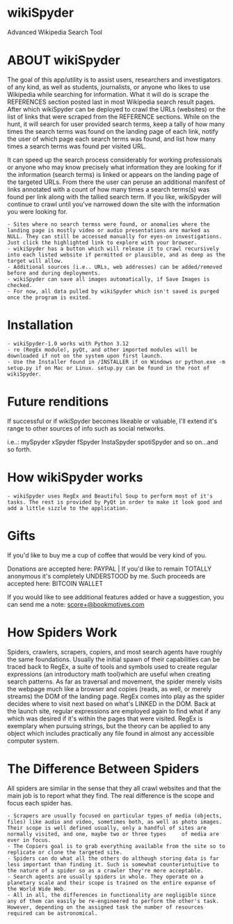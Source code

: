 # wikiSpyder

Advanced Wikipedia Search Tool

# ABOUT wikiSpyder

The goal of this app/utility is to assist users, researchers and investigators of any kind, as well as students, journalists, or anyone who likes to use Wikipedia while searching for information. 
What it will do is scrape the REFERENCES section posted last in most Wikipedia search result pages. After which wikiSpyder can be deployed to crawl the URLs (websites) or the list of links that were scraped from the REFERENCE sections.
While on the hunt, it will search for user provided search terms, keep a tally of how many times the search terms was found on the landing page of each link, notify the user of which page each search terms was found, and list how many times a search terms was found per visited URL.

It can speed up the search process considerably for working professionals or anyone who may know precisely what information they are looking for if the information (search terms) is linked or appears on the landing page of the targeted URLs.
From there the user can peruse an additional manifest of links annotated with a count of how many times a search terms(s) was found per link along with the tallied search term.
If you like, wikiSpyder will continue to crawl until you've narrowed down the site with the information you were looking for.

    - Sites where no search termss were found, or anomalies where the landing page is mostly video or audio presentations are marked as NULL. They can still be accessed manually for eyes-on investigations. Just click the highlighted link to explore with your browser.
    - wikiSpyder has a button which will release it to crawl recursively into each listed website if permitted or plausible, and as deep as the target will allow.
    - Additional sources (i.e.. URLs, web addresses) can be added/removed before and during deployments.
    - wikiSpyder can save all images automatically, if Save Images is checked.
    - For now, all data pulled by wikiSpyder which isn't saved is purged once the program is exited.


# Installation

    - wikiSpyder-1.0 works with Python 3.12 
    - re (RegEx module), pyQt, and other imported modules will be downloaded if not on the system upon first launch.
    - Use the Installer found in /INSTALLER if on Windows or python.exe -m setup.py if on Mac or Linux. setup.py can be found in the root of wikiSpyder.


# Future renditions

If successful or if wikiSpyder becomes likeable or valuable, I'll extend it's range to other sources of info such as social networks.

i.e..:
    mySpyder
    xSpyder
    fSpyder
    InstaSpyder
    spotiSpyder
    and so on...and so forth.


# How wikiSpyder works

    - wikiSpyder uses RegEx and Beautiful Soup to perform most of it's tasks. The rest is provided by PyQt in order to make it look good and add a little sizzle to the application. 


# Gifts

If you'd like to buy me a cup of coffee that would be very kind of you.

Donations are accepted here:    PAYPAL  |   If you'd like to remain TOTALLY anonymous it's completely UNDERSTOOD by me. Such proceeds are accepted here:  BITCOIN WALLET

If you would like to see additional features added or have a suggestion, you can send me a note: score+@bookmotives.com


# How Spiders Work

Spiders, crawlers, scrapers, copiers, and most search agents have roughly the same foundations. Usually the initial spawn of their capabilities can be traced back to RegEx, a suite of tools and symbols used to create regular expressions (an introductory math tool)which are useful when creating search patterns. As far as traversal and movement, the spider merely visits the webpage much like a browser and copies (reads, as well, or merely streams) the DOM of the landing page. RegEx comes into play as the spider decides where to visit next based on what's LINKED in the DOM. Back at the launch site, regular expressions are employed again to find what if any which was desired if it's within the pages that were visited. RegEx is exemplary when pursuing strings, but the theory can be applied to any object which includes practically any file found in almost any accessible computer system.


# The Difference Between Spiders

All spiders are similar in the sense that they all crawl websites and that the main job is to report what they find. The real difference is the scope and focus each spider has.

    - Scrapers are usually focused on particular types of media (objects, files) like audio and video, sometimes both, as well as photo images. Their scope is well defined usually, only a handful of sites are normally visited, and one, maybe two or three types     of media are ever in focus.
    - The Copiers goal is to grab everything available from the site so to replicate or clone the targeted site.
    - Spiders can do what all the others do although storing data is far less important than finding it. Such is somewhat counterintuitive to the nature of a spider so as a crawler they're more acceptable.
    - Search agents are usually spiders in whole. They operate on a planetary scale and their scope is trained on the entire expanse of the World Wide Web.
    - All in all, the differences in functionality are negligible since any of them can easily be re-engineered to perform the other's task. However, depending on the assigned task the number of resources required can be astronomical.
